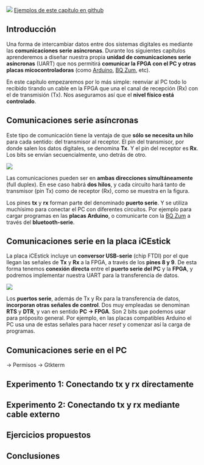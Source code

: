 ![](https://github.com/Obijuan/open-fpga-verilog-tutorial/raw/master/tutorial/T20-serialcomm-1/images/serialcomm-2.png)
[Ejemplos de este capítulo en github](https://github.com/Obijuan/open-fpga-verilog-tutorial/tree/master/tutorial/T20-serialcomm-1)

## Introducción

Una forma de intercambiar datos entre dos sistemas digitales es mediante las **comunicaciones serie asíncronas**. Durante los siguientes capítulos aprenderemos a diseñar nuestra propia **unidad de comunicaciones serie asíncronas** (UART) que nos permitirá **comunicar la FPGA con el PC y otras placas micocontroladoras** (como [Arduino](http://www.arduino.org/), [BQ Zum](http://www.bq.com/es/placa-zum-bt), etc).

En este capítulo empezaremos por lo más simple: reenviar al PC todo lo recibido tirando un cable en la FPGA  que una el canal de recepción (Rx) con el de transmisión (Tx). Nos aseguramos así que el **nivel físico está controlado**.

## Comunicaciones serie asíncronas

 Este tipo de comunicación tiene la ventaja de que **sólo se necesita un hilo** para cada sentido: del transmisor al receptor. El pin del transmisor, por donde salen los datos digitales, se denomina **Tx**. Y el pin del receptor es **Rx**. Los bits se envían secuencialmente, uno detrás de otro.

![](https://github.com/Obijuan/open-fpga-verilog-tutorial/raw/master/tutorial/T20-serialcomm-1/images/serialcomm-1.png)

Las comunicaciones pueden ser en **ambas direcciones simultáneamente** (full duplex). En ese caso habrá **dos hilos**, y cada circuito hará tanto de transmisor (pin Tx) como de receptor (Rx), como se muestra en la figura.

Los pines **tx** y **rx** forman parte del denominado **puerto serie**. Y se utiliza muchísimo para conectar el PC con diferentes circuitos. Por ejemplo para cargar programas en las **placas Arduino**, o comunicarte con la [BQ Zum](http://www.bq.com/es/placa-zum-bt) a través del **bluetooth-serie**.

## Comunicaciones serie en la placa iCEstick

La placa iCEstick incluye un **conversor USB-serie** (chip FTDI) por el que llegan las señales de **Tx** y **Rx** a la FPGA, a través de los **pines 8 y 9**. De esta forma tenemos **conexión directa** entre el **puerto serie del PC** y la **FPGA**, y podremos implementar nuestra UART para la transferencia de datos.

![](https://github.com/Obijuan/open-fpga-verilog-tutorial/raw/master/tutorial/T20-serialcomm-1/images/serialcomm-3.png)

Los **puertos serie**, además de Tx y Rx para la transferencia de datos, **incorporan otras señales de control**. Dos muy empleadas se denominan **RTS** y **DTR**, y van en sentido **PC -> FPGA**.  Son 2 bits que podemos usar para próposito general. Por ejemplo, en las placas compatibles Arduino el PC usa una de estas señales para hacer _reset_ y comenzar así la carga de programas. 

## Comunicaciones serie en el PC

-> Permisos
-> Gtkterm

## Experimento 1: Conectando tx y rx directamente


## Experimento 2: Conectando tx y rx mediante cable externo

## Ejercicios propuestos

## Conclusiones
